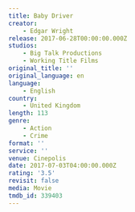 ```yaml
---
title: Baby Driver
creator:
    - Edgar Wright
release: 2017-06-28T00:00:00.000Z
studios:
    - Big Talk Productions
    - Working Title Films
original_title: ''
original_language: en
language:
    - English
country:
    - United Kingdom
length: 113
genre:
    - Action
    - Crime
format: ''
service: ''
venue: Cinepolis
date: 2017-07-03T04:00:00.000Z
rating: '3.5'
revisit: false
media: Movie
tmdb_id: 339403
---
```



